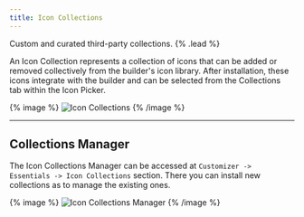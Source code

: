 ```yaml
---
title: Icon Collections
---
```


Custom and curated third-party collections. {% .lead %}

An Icon Collection represents a collection of icons that can be added or removed collectively from the builder's icon library. After installation, these icons integrate with the builder and can be selected from the Collections tab within the Icon Picker.

{% image %}
![Icon Collections](/assets/ytp/icons/icon-collections.webp)
{% /image %}

---

## Collections Manager

The Icon Collections Manager can be accessed at `Customizer -> Essentials -> Icon Collections` section. There you can install new collections as to manage the existing ones.

{% image %}
![Icon Collections Manager](/assets/ytp/icon-collections-manager.gif)
{% /image %}
